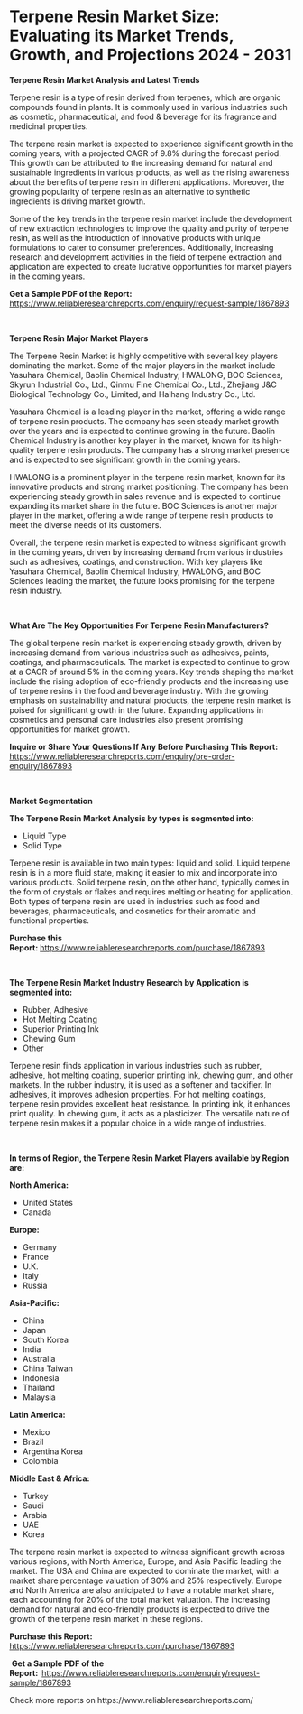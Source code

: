 <p><h1>Terpene Resin Market Size: Evaluating its Market Trends, Growth, and Projections 2024 - 2031</h1></p><p><strong>Terpene Resin Market Analysis and Latest Trends</strong></p>
<p><p>Terpene resin is a type of resin derived from terpenes, which are organic compounds found in plants. It is commonly used in various industries such as cosmetic, pharmaceutical, and food & beverage for its fragrance and medicinal properties.</p><p>The terpene resin market is expected to experience significant growth in the coming years, with a projected CAGR of 9.8% during the forecast period. This growth can be attributed to the increasing demand for natural and sustainable ingredients in various products, as well as the rising awareness about the benefits of terpene resin in different applications. Moreover, the growing popularity of terpene resin as an alternative to synthetic ingredients is driving market growth.</p><p>Some of the key trends in the terpene resin market include the development of new extraction technologies to improve the quality and purity of terpene resin, as well as the introduction of innovative products with unique formulations to cater to consumer preferences. Additionally, increasing research and development activities in the field of terpene extraction and application are expected to create lucrative opportunities for market players in the coming years.</p></p>
<p><strong>Get a Sample PDF of the Report:&nbsp;</strong> <a href="https://www.reliableresearchreports.com/enquiry/request-sample/1867893">https://www.reliableresearchreports.com/enquiry/request-sample/1867893</a></p>
<p>&nbsp;</p>
<p><strong>Terpene Resin Major Market Players</strong></p>
<p><p>The Terpene Resin Market is highly competitive with several key players dominating the market. Some of the major players in the market include Yasuhara Chemical, Baolin Chemical Industry, HWALONG, BOC Sciences, Skyrun Industrial Co., Ltd., Qinmu Fine Chemical Co., Ltd., Zhejiang J&C Biological Technology Co., Limited, and Haihang Industry Co., Ltd.</p><p>Yasuhara Chemical is a leading player in the market, offering a wide range of terpene resin products. The company has seen steady market growth over the years and is expected to continue growing in the future. Baolin Chemical Industry is another key player in the market, known for its high-quality terpene resin products. The company has a strong market presence and is expected to see significant growth in the coming years.</p><p>HWALONG is a prominent player in the terpene resin market, known for its innovative products and strong market positioning. The company has been experiencing steady growth in sales revenue and is expected to continue expanding its market share in the future. BOC Sciences is another major player in the market, offering a wide range of terpene resin products to meet the diverse needs of its customers.</p><p>Overall, the terpene resin market is expected to witness significant growth in the coming years, driven by increasing demand from various industries such as adhesives, coatings, and construction. With key players like Yasuhara Chemical, Baolin Chemical Industry, HWALONG, and BOC Sciences leading the market, the future looks promising for the terpene resin industry.</p></p>
<p>&nbsp;</p>
<p><strong>What Are The Key Opportunities For Terpene Resin Manufacturers?</strong></p>
<p><p>The global terpene resin market is experiencing steady growth, driven by increasing demand from various industries such as adhesives, paints, coatings, and pharmaceuticals. The market is expected to continue to grow at a CAGR of around 5% in the coming years. Key trends shaping the market include the rising adoption of eco-friendly products and the increasing use of terpene resins in the food and beverage industry. With the growing emphasis on sustainability and natural products, the terpene resin market is poised for significant growth in the future. Expanding applications in cosmetics and personal care industries also present promising opportunities for market growth.</p></p>
<p><strong>Inquire or Share Your Questions If Any Before Purchasing This Report:</strong> <a href="https://www.reliableresearchreports.com/enquiry/pre-order-enquiry/1867893">https://www.reliableresearchreports.com/enquiry/pre-order-enquiry/1867893</a></p>
<p>&nbsp;</p>
<p><strong>Market Segmentation</strong></p>
<p><strong>The Terpene Resin Market Analysis by types is segmented into:</strong></p>
<p><ul><li>Liquid Type</li><li>Solid Type</li></ul></p>
<p><p>Terpene resin is available in two main types: liquid and solid. Liquid terpene resin is in a more fluid state, making it easier to mix and incorporate into various products. Solid terpene resin, on the other hand, typically comes in the form of crystals or flakes and requires melting or heating for application. Both types of terpene resin are used in industries such as food and beverages, pharmaceuticals, and cosmetics for their aromatic and functional properties.</p></p>
<p><strong>Purchase this Report:&nbsp;</strong><a href="https://www.reliableresearchreports.com/purchase/1867893">https://www.reliableresearchreports.com/purchase/1867893</a></p>
<p>&nbsp;</p>
<p><strong>The Terpene Resin Market Industry Research by Application is segmented into:</strong></p>
<p><ul><li>Rubber, Adhesive</li><li>Hot Melting Coating</li><li>Superior Printing Ink</li><li>Chewing Gum</li><li>Other</li></ul></p>
<p><p>Terpene resin finds application in various industries such as rubber, adhesive, hot melting coating, superior printing ink, chewing gum, and other markets. In the rubber industry, it is used as a softener and tackifier. In adhesives, it improves adhesion properties. For hot melting coatings, terpene resin provides excellent heat resistance. In printing ink, it enhances print quality. In chewing gum, it acts as a plasticizer. The versatile nature of terpene resin makes it a popular choice in a wide range of industries.</p></p>
<p>&nbsp;</p>
<p><strong>In terms of Region, the Terpene Resin Market Players available by Region are:</strong></p>
<p>
    <p> <strong> North America: </strong>
        <ul>
            <li>United States</li>
            <li>Canada</li>
        </ul>
        </p> 
    <p> <strong> Europe: </strong>
        <ul>
            <li>Germany</li>
            <li>France</li>
            <li>U.K.</li>
            <li>Italy</li>
            <li>Russia</li>
        </ul>
        </p> 
    <p> <strong> Asia-Pacific: </strong>
        <ul>
            <li>China</li>
            <li>Japan</li>
            <li>South Korea</li>
            <li>India</li>
            <li>Australia</li>
            <li>China Taiwan</li>
            <li>Indonesia</li>
            <li>Thailand</li>
            <li>Malaysia</li>
        </ul>
        </p> 
    <p> <strong> Latin America: </strong>
        <ul>
            <li>Mexico</li>
            <li>Brazil</li>
            <li>Argentina Korea</li>
            <li>Colombia</li>
        </ul>
        </p> 
    <p> <strong> Middle East & Africa: </strong>
        <ul>
            <li>Turkey</li>
            <li>Saudi</li>
            <li>Arabia</li>
            <li>UAE</li>
            <li>Korea</li>
        </ul>
    </p>
    </p>
<p><p>The terpene resin market is expected to witness significant growth across various regions, with North America, Europe, and Asia Pacific leading the market. The USA and China are expected to dominate the market, with a market share percentage valuation of 30% and 25% respectively. Europe and North America are also anticipated to have a notable market share, each accounting for 20% of the total market valuation. The increasing demand for natural and eco-friendly products is expected to drive the growth of the terpene resin market in these regions.</p></p>
<p><strong>Purchase this Report: </strong><a href="https://www.reliableresearchreports.com/purchase/1867893">https://www.reliableresearchreports.com/purchase/1867893</a></p>
<p>&nbsp;<strong>Get a Sample PDF of the Report:&nbsp;&nbsp;</strong><a href="https://www.reliableresearchreports.com/enquiry/request-sample/1867893">https://www.reliableresearchreports.com/enquiry/request-sample/1867893</a></p>
<p><strong></strong></p>
<p>Check more reports on https://www.reliableresearchreports.com/</p>